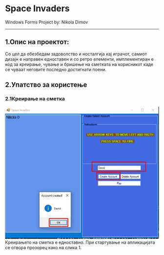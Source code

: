 # Space Invaders
Windows Forms Project by: Nikola Dimov
***
## 1.Опис на проектот:
Со цел да обезбедам задоволство и носталгија кај играчот, самиот дизајн е направен едноставен и со ретро елементи, имплементиран е код за креирање, чување и бришење на сметката на корисникот каде се чуваат неговите последно достигнати поени.
## 2.Упатство за користење
### 2.1Креирање на сметка
![alt text](https://github.com/DimovNikola/SpaceInvaders/blob/master/createAccount.png "Create Account")
Креирањето на сметка е едноставно.
При стартување на апликацијата се отвора прозорец како на слика 1.